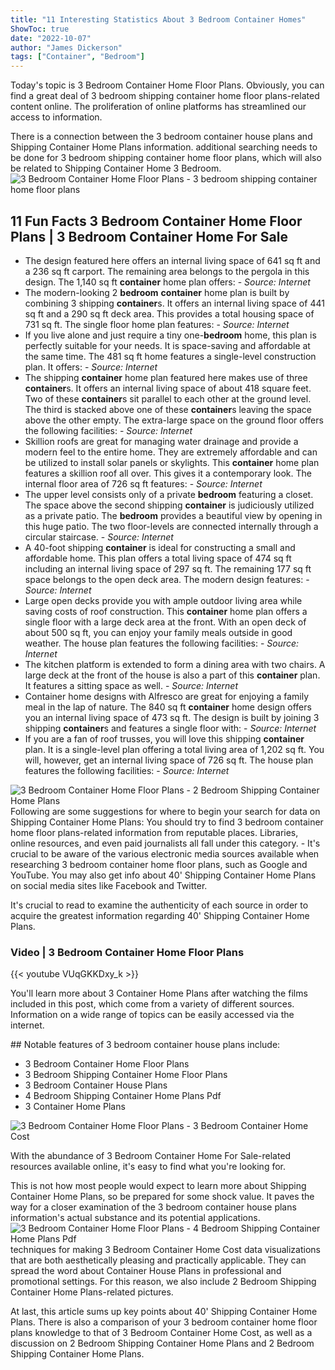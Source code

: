 ```yaml
---
title: "11 Interesting Statistics About 3 Bedroom Container Homes"
ShowToc: true 
date: "2022-10-07"
author: "James Dickerson" 
tags: ["Container", "Bedroom"]
---
```


	
Today's topic is 3 Bedroom Container Home Floor Plans. Obviously, you can find a great deal of 3 bedroom shipping container home floor plans-related content online. The proliferation of online platforms has streamlined our access to information.

There is a connection between the 3 bedroom container house plans and Shipping Container Home Plans information. additional searching needs to be done for 3 bedroom shipping container home floor plans, which will also be related to Shipping Container Home 3 Bedroom.
<img loading="lazy" src="https://i.pinimg.com/736x/bd/d2/57/bdd2572773137ba32d315de3ea3fb5fa--rv-homes-log-cabins.jpg" onerror="this.onerror=null;this.src='https://blogger.googleusercontent.com/img/a/AVvXsEhe7F7TRXHtjiKvHb5vS7DmnxvpHiDyoYyYvm1nHB3Qp2_w3BnM6A2eq4v7FYxCC9bfZt3a9vIMtAYEKUiaDQbHMg-ViyGmRIj39MLp0bGFfgfYw1Dc9q_H-T0wiTm3l0Uq42dETrN9eC8aGJ9_IORZsxST1AcLR7np1koOfcc7tnHa4S8Mwz_xD9d0=s16000';" alt="3 Bedroom Container Home Floor Plans - 3 bedroom shipping container home floor plans" >

## 11 Fun Facts 3 Bedroom Container Home Floor Plans | 3 Bedroom Container Home For Sale
-   The design featured here offers an internal living space of 641 sq ft and a 236 sq ft carport. The remaining area belongs to the pergola in this design. The 1,140 sq ft **container** home plan offers: - <cite>Source: Internet</cite>
-   The modern-looking 2 **bedroom** **container** home plan is built by combining 3 shipping **container**s. It offers an internal living space of 441 sq ft and a 290 sq ft deck area. This provides a total housing space of 731 sq ft. The single floor home plan features: - <cite>Source: Internet</cite>
-   If you live alone and just require a tiny one-**bedroom** home, this plan is perfectly suitable for your needs. It is space-saving and affordable at the same time. The 481 sq ft home features a single-level construction plan. It offers: - <cite>Source: Internet</cite>
-   The shipping **container** home plan featured here makes use of three **container**s. It offers an internal living space of about 418 square feet. Two of these **container**s sit parallel to each other at the ground level. The third is stacked above one of these **container**s leaving the space above the other empty. The extra-large space on the ground floor offers the following facilities: - <cite>Source: Internet</cite>
-   Skillion roofs are great for managing water drainage and provide a modern feel to the entire home. They are extremely affordable and can be utilized to install solar panels or skylights. This **container** home plan features a skillion roof all over. This gives it a contemporary look. The internal floor area of 726 sq ft features: - <cite>Source: Internet</cite>
-   The upper level consists only of a private **bedroom** featuring a closet. The space above the second shipping **container** is judiciously utilized as a private patio. The **bedroom** provides a beautiful view by opening in this huge patio. The two floor-levels are connected internally through a circular staircase. - <cite>Source: Internet</cite>
-   A 40-foot shipping **container** is ideal for constructing a small and affordable home. This plan offers a total living space of 474 sq ft including an internal living space of 297 sq ft. The remaining 177 sq ft space belongs to the open deck area. The modern design features: - <cite>Source: Internet</cite>
-   Large open decks provide you with ample outdoor living area while saving costs of roof construction. This **container** home plan offers a single floor with a large deck area at the front. With an open deck of about 500 sq ft, you can enjoy your family meals outside in good weather. The house plan features the following facilities: - <cite>Source: Internet</cite>
-   The kitchen platform is extended to form a dining area with two chairs. A large deck at the front of the house is also a part of this **container** plan. It features a sitting space as well. - <cite>Source: Internet</cite>
-   Container home designs with Alfresco are great for enjoying a family meal in the lap of nature. The 840 sq ft **container** home design offers you an internal living space of 473 sq ft. The design is built by joining 3 shipping **container**s and features a single floor with: - <cite>Source: Internet</cite>
-   If you are a fan of roof trusses, you will love this shipping **container** plan. It is a single-level plan offering a total living area of 1,202 sq ft. You will, however, get an internal living space of 726 sq ft. The house plan features the following facilities: - <cite>Source: Internet</cite>


<img loading="lazy" src="http://cdn.home-designing.com/wp-content/uploads/2015/11/super-modern-interior-glass-walls-1024x720.jpg" onerror="this.onerror=null;this.src='https://blogger.googleusercontent.com/img/a/AVvXsEhe7F7TRXHtjiKvHb5vS7DmnxvpHiDyoYyYvm1nHB3Qp2_w3BnM6A2eq4v7FYxCC9bfZt3a9vIMtAYEKUiaDQbHMg-ViyGmRIj39MLp0bGFfgfYw1Dc9q_H-T0wiTm3l0Uq42dETrN9eC8aGJ9_IORZsxST1AcLR7np1koOfcc7tnHa4S8Mwz_xD9d0=s16000';" alt="3 Bedroom Container Home Floor Plans - 2 Bedroom Shipping Container Home Plans" >
Following are some suggestions for where to begin your search for data on Shipping Container Home Plans:
You should try to find 3 bedroom container home floor plans-related information from reputable places. Libraries, online resources, and even paid journalists all fall under this category.
- It's crucial to be aware of the various electronic media sources available when researching 3 bedroom container home floor plans, such as Google and YouTube. You may also get info about 40' Shipping Container Home Plans on social media sites like Facebook and Twitter.

It's crucial to read to examine the authenticity of each source in order to acquire the greatest information regarding 40' Shipping Container Home Plans.

### Video | 3 Bedroom Container Home Floor Plans
{{< youtube VUqGKKDxy_k >}} 

You'll learn more about 3 Container Home Plans after watching the films included in this post, which come from a variety of different sources. Information on a wide range of topics can be easily accessed via the internet.
<script async="async" data-cfasync="false" src="//normallydemandedalter.com/fe63df3c5408708b15d8dc3d9b206b31/invoke.js"></script>
<div id="container-fe63df3c5408708b15d8dc3d9b206b31"></div>
## Notable features of 3 bedroom container house plans include:

- 3 Bedroom Container Home Floor Plans
- 3 Bedroom Shipping Container Home Floor Plans
- 3 Bedroom Container House Plans
- 4 Bedroom Shipping Container Home Plans Pdf
- 3 Container Home Plans

 <img loading="lazy" src="https://i.pinimg.com/736x/10/14/65/101465188a11cae1bed97d48261e8212.jpg" onerror="this.onerror=null;this.src='https://blogger.googleusercontent.com/img/a/AVvXsEhe7F7TRXHtjiKvHb5vS7DmnxvpHiDyoYyYvm1nHB3Qp2_w3BnM6A2eq4v7FYxCC9bfZt3a9vIMtAYEKUiaDQbHMg-ViyGmRIj39MLp0bGFfgfYw1Dc9q_H-T0wiTm3l0Uq42dETrN9eC8aGJ9_IORZsxST1AcLR7np1koOfcc7tnHa4S8Mwz_xD9d0=s16000';" alt="3 Bedroom Container Home Floor Plans - 3 Bedroom Container Home Cost" >

With the abundance of 3 Bedroom Container Home For Sale-related resources available online, it's easy to find what you're looking for.

This is not how most people would expect to learn more about Shipping Container Home Plans, so be prepared for some shock value. It paves the way for a closer examination of the 3 bedroom container house plans information's actual substance and its potential applications.
<img loading="lazy" src="https://i.pinimg.com/736x/9d/b2/de/9db2de20421131b504d678099f3a16f6.jpg" onerror="this.onerror=null;this.src='https://blogger.googleusercontent.com/img/a/AVvXsEhe7F7TRXHtjiKvHb5vS7DmnxvpHiDyoYyYvm1nHB3Qp2_w3BnM6A2eq4v7FYxCC9bfZt3a9vIMtAYEKUiaDQbHMg-ViyGmRIj39MLp0bGFfgfYw1Dc9q_H-T0wiTm3l0Uq42dETrN9eC8aGJ9_IORZsxST1AcLR7np1koOfcc7tnHa4S8Mwz_xD9d0=s16000';" alt="3 Bedroom Container Home Floor Plans - 4 Bedroom Shipping Container Home Plans Pdf" >
techniques for making 3 Bedroom Container Home Cost data visualizations that are both aesthetically pleasing and practically applicable. They can spread the word about Container House Plans in professional and promotional settings. For this reason, we also include 2 Bedroom Shipping Container Home Plans-related pictures.

At last, this article sums up key points about 40' Shipping Container Home Plans. There is also a comparison of your 3 bedroom container home floor plans knowledge to that of 3 Bedroom Container Home Cost, as well as a discussion on 2 Bedroom Shipping Container Home Plans and 2 Bedroom Shipping Container Home Plans.
	
	

